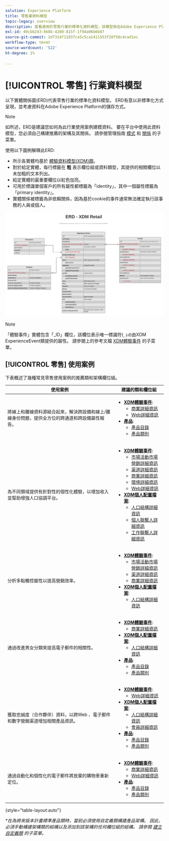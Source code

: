 ```yaml
---
solution: Experience Platform
title: 零售業資料模型
topic-legacy: overview
description: 查看適用於零售行業的標準化資料模型，該模型與在Adobe Experience Platform使用的經驗資料模型(XDM)相容。
exl-id: 40cbb243-668b-4280-815f-1f94a06b6b87
source-git-commit: 2d7314f11837ca5c5ca1411553f20f58c4cad1ec
workflow-type: tm+mt
source-wordcount: '522'
ht-degree: 1%

---
```


# [!UICONTROL 零售] 行業資料模型

以下實體關係圖(ERD)代表零售行業的標準化資料模型。 ERD有意以非標準化方式呈現，並考慮資料在Adobe Experience Platform的儲存方式。

>[!NOTE]
>
>如所述，ERD是建議您如何為此行業使用案例建模資料。 要在平台中使用此資料模型，您必須自己構建推薦的架構及其關係。 請參閱管理指南 [模式](../../ui/resources/schemas.md) 和 [關係](../../tutorials/relationship-ui.md) 的子菜單。

使用以下圖例解釋此ERD:

* 所示各實體均基於 [體驗資料模型(XDM)類](../composition.md#class)。
* 對於給定實體，每行標籤在 **粗** 表示欄位組或資料類型，其提供的相關欄位以未加粗的文本列出。
* 給定實體的最重要欄位以紅色加亮。
* 可用於標識單個客戶的所有屬性都標籤為「identity」，其中一個屬性標籤為「primary identity」。
* 實體關係被標籤為非依賴關係，因為基於cookie的事件通常無法確定執行該事務的人員或個人。

![](../../images/industries/retail.png)

>[!NOTE]
>
>「體驗事件」實體包含「_ID」欄位，該欄位表示唯一標識符(`_id`)由XDM ExperienceEvent類提供的屬性。 請參閱上的參考文檔 [XDM體驗事件](../../classes/experienceevent.md) 的子菜單。

## [!UICONTROL 零售] 使用案例

下表概述了幾種常見零售使用案例的推薦類和架構欄位組。

| 使用案例 | 建議的類和欄位組 |
| --- | --- |
| 將線上和離線資料源結合起來，解決跨設備和線上/離線身份問題，提供全方位的跨通道和跨設備屬性報告。 | <ul><li>**[XDM體驗事件](../../classes/experienceevent.md)**:<ul><li>[商業詳細資訊](../../field-groups/event/commerce-details.md)</li><li>[Web詳細資訊](../../field-groups/event/web-details.md)</li></ul></li><li>**[產品](../../classes/product.md)**:<ul><li>[產品目錄](../../field-groups/product/product-catalog.md)</li><li>[產品類別](../../field-groups/product/product-category.md)</li></ul></li></ul> |
| 為不同領域提供有針對性的個性化體驗，以增加收入並幫助增強人口協調平台。 | <ul><li>**[XDM體驗事件](../../classes/experienceevent.md)**:<ul><li>[市場活動市場營銷詳細資訊](../../field-groups/event/campaign-marketing-details.md)</li><li>[渠道詳細資訊](../../field-groups/event/channel-details.md)</li><li>[商業詳細資訊](../../field-groups/event/commerce-details.md)</li><li>[環境詳細資訊](../../field-groups/event/environment-details.md)</li><li>[Web詳細資訊](../../field-groups/event/web-details.md)</li></ul></li><li>**[XDM個人配置檔案](../../classes/individual-profile.md)**:<ul><li>[人口結構詳細資訊](../../field-groups/profile/demographic-details.md)</li><li>[個人聯繫人詳細資訊](../../field-groups/profile/personal-contact-details.md)</li><li>[工作聯繫人詳細資訊](../../field-groups/profile/work-contact-details.md)</li></ul></li></ul> |
| 分析多點觸控屬性以提高營銷效率。 | <ul><li>**[XDM體驗事件](../../classes/experienceevent.md)**:<ul><li>[市場活動市場營銷詳細資訊](../../field-groups/event/campaign-marketing-details.md)</li><li>[渠道詳細資訊](../../field-groups/event/channel-details.md)</li><li>[商業詳細資訊](../../field-groups/event/commerce-details.md)</li></ul></li><li>**[XDM個人配置檔案](../../classes/individual-profile.md)**:<ul><li>[人口結構詳細資訊](../../field-groups/profile/demographic-details.md)</li></ul></li></ul> |
| 通過改進男女分類來提高電子郵件的相關性。 | <ul><li>**[XDM體驗事件](../../classes/experienceevent.md)**:<ul><li>[商業詳細資訊](../../field-groups/event/commerce-details.md)</li></ul></li><li>**[XDM個人配置檔案](../../classes/individual-profile.md)**:<ul><li>[人口結構詳細資訊](../../field-groups/profile/demographic-details.md)</li></ul></li><li>**[產品](../../classes/product.md)**:<ul><li>[產品目錄](../../field-groups/product/product-catalog.md)</li><li>[產品類別](../../field-groups/product/product-category.md)</li></ul></li></ul> |
| 獲取忠誠度（合作夥伴）資料，以跨Web 、電子郵件和數字營銷渠道增加相關產品資訊。 | <ul><li>**[XDM體驗事件](../../classes/experienceevent.md)**:<ul><li>[Web詳細資訊](../../field-groups/event/web-details.md)</li></ul></li><li>**[XDM個人配置檔案](../../classes/individual-profile.md)**:<ul><li>[人口結構詳細資訊](../../field-groups/profile/demographic-details.md)</li><li>[會員詳細資訊](../../field-groups/profile/loyalty-details.md)</li></ul></li><li>**[產品](../../classes/product.md)**:<ul><li>[產品目錄](../../field-groups/product/product-catalog.md)</li><li>[產品類別](../../field-groups/product/product-category.md)</li></ul></li></ul> |
| 通過自動化和個性化的電子郵件將放棄的購物車重新定位。 | <ul><li>**[XDM體驗事件](../../classes/experienceevent.md)**:<ul><li>[商業詳細資訊](../../field-groups/event/commerce-details.md)</li><li>[Web詳細資訊](../../field-groups/event/web-details.md)</li></ul></li><li>**[產品](../../classes/product.md)**:<ul><li>[產品目錄](../../field-groups/product/product-catalog.md)</li><li>[產品類別](../../field-groups/product/product-category.md)</li></ul></li></ul> |

{style=&quot;table-layout:auto&quot;}

*\*在為將來版本計畫標準產品類時，當前必須使用自定義類構建產品架構。 因此，必須手動構建架構類的結構以及添加到該架構的任何欄位組的結構。 請參閱 [建立自定義類](../../ui/resources/classes.md#create) 的子菜單。*
